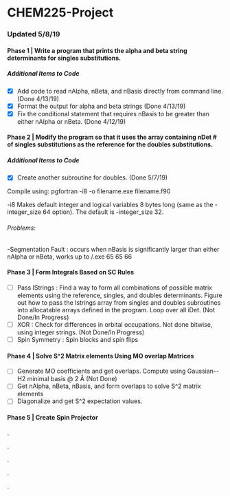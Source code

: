 # CHEM225-Project

### Updated 5/8/19 



#### Phase 1 | Write a program that prints the alpha and beta string determinants for singles substitutions.

##### Additional Items to Code

- [x] Add code to read nAlpha, nBeta, and nBasis directly from command line. (Done 4/13/19)
- [x] Format the output for alpha and beta strings (Done 4/13/19)
- [x] Fix the conditional statement that requires nBasis to be greater than either nAlpha or nBeta. (Done 4/12/19)

#### Phase 2 | Modify the program so that it uses the array containing nDet # of singles substitutions as the reference for the doubles substitutions. 

##### Additional Items to Code

- [x] Create another subroutine for doubles. (Done 5/7/19)

Compile using: pgfortran -i8 -o filename.exe filename.f90

-i8 Makes default integer and logical variables 8 bytes long (same as the -integer_size  64  option). The default is -integer_size 32.

###### Problems: 
-Segmentation Fault : occurs when nBasis is significantly larger than either nAlpha or nBeta, works up to /.exe 65 65 66

#### Phase 3 | Form Integrals Based on SC Rules

- [ ] Pass IStrings : Find a way to form all combinations of possible matrix elements using the reference, singles, and doubles determinants. Figure out how to pass the Istrings array from singles and doubles subroutines into allocatable arrays defined in the program. Loop over all iDet. (Not Done/In Progress)
- [ ] XOR : Check for differences in orbital occupations. Not done bitwise, using integer strings. (Not Done/In Progress)
- [ ] Spin Symmetry : Spin blocks and spin flips
#### Phase 4 | Solve S^2 Matrix elements Using MO overlap Matrices

-[ ] Generate MO coefficients and get overlaps. Compute using Gaussian--H2 minimal basis @ 2 Å (Not Done)
-[ ] Get nAlpha, nBeta, nBasis, and form overlaps to solve S^2 matrix elements
-[ ] Diagonalize and get S^2 expectation values.

#### Phase 5 | Create Spin Projector
  .

  .

  .

  .

  .
